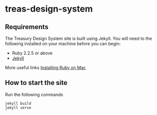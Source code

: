 # treas-design-system

## Requirements

The Treasury Design System site is built using Jekyll. You will need to the following installed on your machine before you can begin:
* Ruby 2.2.5 or above
* [Jekyll](https://jekyllrb.com/docs/installation/)

More useful links
[Installing Ruby on Mac](https://jekyllrb.com/docs/installation/macos/)

## How to start the site

Run the following commands
```
jekyll build
jekyll serve
```
